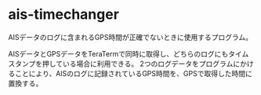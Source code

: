# ais-timechanger
AISデータのログに含まれるGPS時間が正確でないときに使用するプログラム。

AISデータとGPSデータをTeraTermで同時に取得し、どちらのログにもタイムスタンプを押している場合に利用できる。
2つのログデータをプログラムにかけることにより、AISのログに記録されているGPS時間を、GPSで取得した時間に置換する。
